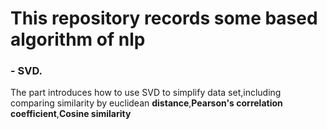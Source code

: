 # This repository records some based algorithm of nlp 

### - SVD.

The part introduces how to use SVD to simplify data set,including comparing similarity by euclidean **distance**,**Pearson's correlation coefficient**,**Cosine similarity**

